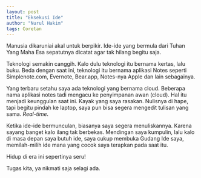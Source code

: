 ```yaml
---
layout: post
title: "Eksekusi Ide"
author: "Nurul Hakim"
tags: Coretan
---
```


Manusia dikaruniai akal untuk berpikir. Ide-ide yang bermula dari Tuhan Yang Maha Esa sepatutnya dicatat agar tak hilang begitu saja.

Teknologi semakin canggih. Kalo dulu teknologi itu bernama kertas, lalu buku. Beda dengan saat ini, teknologi itu bernama aplikasi Notes seperti Simplenote.com, Evernote, Bear.app, Notes-nya Apple dan lain sebagainya.

Yang terbaru setahu saya ada teknologi yang bernama cloud. Beberapa nama aplikasi notes tadi mengacu ke penyimpanan awan (cloud). Hal itu menjadi keunggulan saat ini. Kayak yang saya rasakan. Nulisnya di hape, tapi begitu pindah ke laptop, saya pun bisa segera mengedit tulisan yang sama. *Real-time*.

Ketika ide-ide bermunculan, biasanya saya segera menuliskannya. Karena sayang banget kalo ilang tak berbekas. Mendingan saya kumpulin, lalu kalo di masa depan saya butuh ide, saya cukup membuka Gudang Ide saya, memilah-milih ide mana yang cocok saya terapkan pada saat itu.

Hidup di era ini sepertinya seru!

Tugas kita, ya nikmati saja selagi ada.
